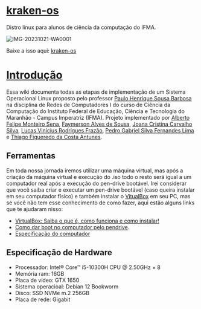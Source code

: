# [kraken-os](https://drive.google.com/u/0/uc?id=1O6eAYWFBiChq2ush_NnAjl2pGE_5wriE&export=download)

Distro linux para alunos de ciência da computação do IFMA.<br>

![IMG-20231021-WA0001](https://github.com/thiago-figueredo/rooted-os/assets/71792990/6ee27b0f-ca93-4b83-b111-677df3b79256)

Baixe a isso aqui: [kraken-os](https://drive.google.com/u/0/uc?id=1O6eAYWFBiChq2ush_NnAjl2pGE_5wriE&export=download)

# [Introdução]()
Essa wiki documenta todas as etapas de implementação de um Sistema Operacional Linux proposto pelo professor [Paulo Henrique Sousa Barbosa](https://github.com/agenteph) na disciplina de Redes de Computadores I do curso de Ciência da Computação do Instituto Federal de Educação, Ciência e Tecnologia do Maranhão - Campus Imperatriz (IFMA). Projeto implementado por [Alberto Felipe Monteiro Sena](https://github.com/albertofelipe), [Faymerson Alves de Sousa](https://github.com/Faymer), [Joana Cristina Carvalho Silva](https://github.com/joanacristinacs), [Lucas Vinícius Rodrigues Frazão](https://github.com/lucasviniciusfrazao), [Pedro Gabriel Silva Fernandes Lima](https://github.com/pedrogabriel2002) e [Thiago Figueredo da Costa Antunes](https://github.com/thiago-figueredo).

## Ferramentas
Em toda nossa jornada iremos utilizar uma máquina virtual, mas após a criação da máquina virtual e execução do .iso todo o resto será igual a um computador real após a execução do pen-drive bootável. Irei considerar que você saiba criar e executar um pen-drive bootável (caso queira instalar em seu computador físico) e também instalar o [VitualBox](https://www.virtualbox.org/) em seu PC, mas se você não tem esse conhecimento de como fazer, aqui estão alguns links que te ajudaram nisso:
- [VirtualBox: Saiba o que é, como funciona e como instalar!](https://blog.b2bstack.com.br/virtualbox/)
- [Como dar boot no computador pelo pendrive](https://tecnoblog.net/responde/boot-pen-drive-windows-mac/).
- [Especificação do computador](https://github.com/Elvis-Almeida/Elvis-Almeida-Servidor-Linux#especifica%C3%A7%C3%A3o-do-computador)

## Especificação de Hardware
- Processador: Intel® Core™ i5-10300H CPU @ 2.50GHz × 8
- Memória ram: 16GB
- Placa de vídeo: GTX 1650
- Sistema operacioal: Debian 12 Bookworm
- Disco: SSD NVMe m.2 256GB
- Placa de rede: Gigabit
